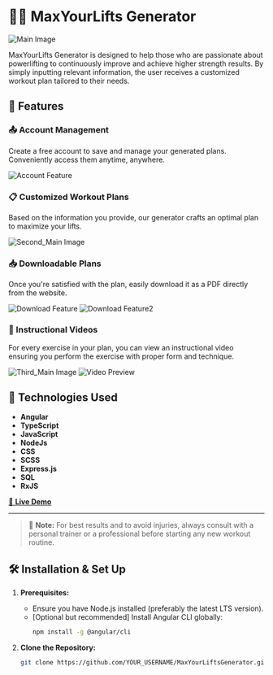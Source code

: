 # 🏋️‍♂️ MaxYourLifts Generator 

![Main Image](https://drive.google.com/uc?export=view&id=1i1TGSu2pL6ndJGCCOyQsoAR97HPlnHRh)

MaxYourLifts Generator is designed to help those who are passionate about powerlifting to continuously improve and achieve higher strength results. By simply inputting relevant information, the user receives a customized workout plan tailored to their needs.

## 🌟 Features

### 📤 Account Management

Create a free account to save and manage your generated plans. Conveniently access them anytime, anywhere.

![Account Feature](https://drive.google.com/uc?export=view&id=1QpPcHzWxM1a9Eqx1W1-KyFkTxKii9f7U)

### 📋 Customized Workout Plans

Based on the information you provide, our generator crafts an optimal plan to maximize your lifts.

![Second_Main Image](https://drive.google.com/uc?export=view&id=19wF0nD_Ft5saiCMR9jzH4SoWnNeB7LoU)

### 📥 Downloadable Plans

Once you're satisfied with the plan, easily download it as a PDF directly from the website.

![Download Feature](https://drive.google.com/uc?export=view&id=1XpGBbmRLu05RiJ-ZCbvE7gWMrWoyLbXy)
![Download Feature2](https://drive.google.com/uc?export=view&id=1tb8gSSqmNDC_tVGOdVd-9YO335yiO36W)

### 🎥 Instructional Videos

For every exercise in your plan, you can view an instructional video ensuring you perform the exercise with proper form and technique.

![Third_Main Image](https://drive.google.com/uc?export=view&id=1mnwBt-t4yCefkEzmgSdPeyUF8zj1kEnx)
![Video Preview](https://drive.google.com/uc?export=view&id=1Jlmh5omYJPUP0hwQVFCWMeU7pDqY1nNM)

## 🔧 Technologies Used 

- **Angular** 
- **TypeScript** 
- **JavaScript** 
- **NodeJs** 
- **CSS** 
- **SCSS** 
- **Express.js** 
- **SQL** 
- **RxJS** 

[🚀 **Live Demo**](URL_TO_YOUR_LIVE_DEMO)

---

> 📌 **Note:** For best results and to avoid injuries, always consult with a personal trainer or a professional before starting any new workout routine.

## 🛠️ Installation & Set Up

1. **Prerequisites:**
   - Ensure you have Node.js installed (preferably the latest LTS version).
   - [Optional but recommended] Install Angular CLI globally:
     ```bash
     npm install -g @angular/cli
     ```

2. **Clone the Repository:**
   ```bash
   git clone https://github.com/YOUR_USERNAME/MaxYourLiftsGenerator.git
